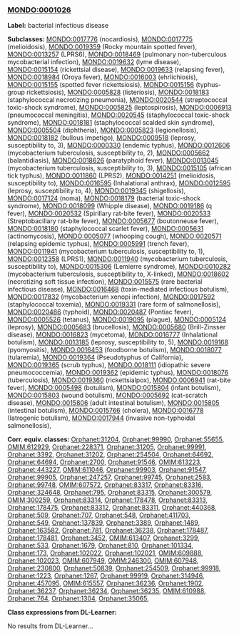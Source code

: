 
### [MONDO:0001026](http://purl.obolibrary.org/obo/MONDO_0001026)
**Label:** bacterial infectious disease

**Subclasses:** [MONDO:0017776](http://purl.obolibrary.org/obo/MONDO_0017776) (nocardiosis), [MONDO:0017775](http://purl.obolibrary.org/obo/MONDO_0017775) (melioidosis), [MONDO:0019359](http://purl.obolibrary.org/obo/MONDO_0019359) (Rocky mountain spotted fever), [MONDO:0013257](http://purl.obolibrary.org/obo/MONDO_0013257) (LPRS6), [MONDO:0018469](http://purl.obolibrary.org/obo/MONDO_0018469) (pulmonary non-tuberculous mycobacterial infection), [MONDO:0019632](http://purl.obolibrary.org/obo/MONDO_0019632) (lyme disease), [MONDO:0015154](http://purl.obolibrary.org/obo/MONDO_0015154) (rickettsial disease), [MONDO:0019633](http://purl.obolibrary.org/obo/MONDO_0019633) (relapsing fever), [MONDO:0018984](http://purl.obolibrary.org/obo/MONDO_0018984) (Oroya fever), [MONDO:0016003](http://purl.obolibrary.org/obo/MONDO_0016003) (ehrlichiosis), [MONDO:0015155](http://purl.obolibrary.org/obo/MONDO_0015155) (spotted fever rickettsiosis), [MONDO:0015156](http://purl.obolibrary.org/obo/MONDO_0015156) (typhus-group rickettsiosis), [MONDO:0005828](http://purl.obolibrary.org/obo/MONDO_0005828) (listeriosis), [MONDO:0018183](http://purl.obolibrary.org/obo/MONDO_0018183) (staphylococcal necrotizing pneumonia), [MONDO:0020544](http://purl.obolibrary.org/obo/MONDO_0020544) (streptococcal toxic-shock syndrome), [MONDO:0005825](http://purl.obolibrary.org/obo/MONDO_0005825) (leptospirosis), [MONDO:0006913](http://purl.obolibrary.org/obo/MONDO_0006913) (pneumococcal meningitis), [MONDO:0020545](http://purl.obolibrary.org/obo/MONDO_0020545) (staphylococcal toxic-shock syndrome), [MONDO:0018181](http://purl.obolibrary.org/obo/MONDO_0018181) (staphylococcal scalded skin syndrome), [MONDO:0005504](http://purl.obolibrary.org/obo/MONDO_0005504) (diphtheria), [MONDO:0005823](http://purl.obolibrary.org/obo/MONDO_0005823) (legionellosis), [MONDO:0018182](http://purl.obolibrary.org/obo/MONDO_0018182) (bullous impetigo), [MONDO:0009518](http://purl.obolibrary.org/obo/MONDO_0009518) (leprosy, susceptibility to, 3), [MONDO:0000330](http://purl.obolibrary.org/obo/MONDO_0000330) (endemic typhus), [MONDO:0012606](http://purl.obolibrary.org/obo/MONDO_0012606) (mycobacterium tuberculosis, susceptibility to, 2), [MONDO:0005662](http://purl.obolibrary.org/obo/MONDO_0005662) (balantidiasis), [MONDO:0018626](http://purl.obolibrary.org/obo/MONDO_0018626) (paratyphoid fever), [MONDO:0013045](http://purl.obolibrary.org/obo/MONDO_0013045) (mycobacterium tuberculosis, susceptibility to, 3), [MONDO:0015105](http://purl.obolibrary.org/obo/MONDO_0015105) (african tick typhus), [MONDO:0011860](http://purl.obolibrary.org/obo/MONDO_0011860) (LPRS2), [MONDO:0014251](http://purl.obolibrary.org/obo/MONDO_0014251) (melioidosis, susceptibility to), [MONDO:0016595](http://purl.obolibrary.org/obo/MONDO_0016595) (Inhalational anthrax), [MONDO:0012595](http://purl.obolibrary.org/obo/MONDO_0012595) (leprosy, susceptibility to, 4), [MONDO:0019345](http://purl.obolibrary.org/obo/MONDO_0019345) (shigellosis), [MONDO:0017124](http://purl.obolibrary.org/obo/MONDO_0017124) (noma), [MONDO:0018179](http://purl.obolibrary.org/obo/MONDO_0018179) (bacterial toxic-shock syndrome), [MONDO:0018099](http://purl.obolibrary.org/obo/MONDO_0018099) (Whipple disease), [MONDO:0019186](http://purl.obolibrary.org/obo/MONDO_0019186) (q fever), [MONDO:0020532](http://purl.obolibrary.org/obo/MONDO_0020532) (Spirillary rat-bite fever), [MONDO:0020533](http://purl.obolibrary.org/obo/MONDO_0020533) (Streptobacillary rat-bite fever), [MONDO:0005677](http://purl.obolibrary.org/obo/MONDO_0005677) (boutonneuse fever), [MONDO:0018180](http://purl.obolibrary.org/obo/MONDO_0018180) (staphylococcal scarlet fever), [MONDO:0005631](http://purl.obolibrary.org/obo/MONDO_0005631) (actinomycosis), [MONDO:0005077](http://purl.obolibrary.org/obo/MONDO_0005077) (whooping cough), [MONDO:0020571](http://purl.obolibrary.org/obo/MONDO_0020571) (relapsing epidemic typhus), [MONDO:0005991](http://purl.obolibrary.org/obo/MONDO_0005991) (trench fever), [MONDO:0011941](http://purl.obolibrary.org/obo/MONDO_0011941) (mycobacterium tuberculosis, susceptibility to, 1), [MONDO:0012358](http://purl.obolibrary.org/obo/MONDO_0012358) (LPRS1), [MONDO:0011940](http://purl.obolibrary.org/obo/MONDO_0011940) (mycobacterium tuberculosis, susceptibility to), [MONDO:0015306](http://purl.obolibrary.org/obo/MONDO_0015306) (Lemierre syndrome), [MONDO:0010282](http://purl.obolibrary.org/obo/MONDO_0010282) (mycobacterium tuberculosis, susceptibility to, X-linked), [MONDO:0018602](http://purl.obolibrary.org/obo/MONDO_0018602) (necrotizing soft tissue infection), [MONDO:0015575](http://purl.obolibrary.org/obo/MONDO_0015575) (rare bacterial infectious disease), [MONDO:0016468](http://purl.obolibrary.org/obo/MONDO_0016468) (toxin-mediated infectious botulism), [MONDO:0017832](http://purl.obolibrary.org/obo/MONDO_0017832) (mycobacterium xenopi infection), [MONDO:0017592](http://purl.obolibrary.org/obo/MONDO_0017592) (staphylococcal toxemia), [MONDO:0019331](http://purl.obolibrary.org/obo/MONDO_0019331) (rare form of salmonellosis), [MONDO:0020486](http://purl.obolibrary.org/obo/MONDO_0020486) (typhoid), [MONDO:0020487](http://purl.obolibrary.org/obo/MONDO_0020487) (Pontiac fever), [MONDO:0005526](http://purl.obolibrary.org/obo/MONDO_0005526) (tetanus), [MONDO:0019095](http://purl.obolibrary.org/obo/MONDO_0019095) (plague), [MONDO:0005124](http://purl.obolibrary.org/obo/MONDO_0005124) (leprosy), [MONDO:0005683](http://purl.obolibrary.org/obo/MONDO_0005683) (brucellosis), [MONDO:0005680](http://purl.obolibrary.org/obo/MONDO_0005680) (Brill-Zinsser disease), [MONDO:0016823](http://purl.obolibrary.org/obo/MONDO_0016823) (mycetoma), [MONDO:0016777](http://purl.obolibrary.org/obo/MONDO_0016777) (Inhalational botulism), [MONDO:0013185](http://purl.obolibrary.org/obo/MONDO_0013185) (leprosy, susceptibility to, 5), [MONDO:0019168](http://purl.obolibrary.org/obo/MONDO_0019168) (pyomyositis), [MONDO:0016453](http://purl.obolibrary.org/obo/MONDO_0016453) (foodborne botulism), [MONDO:0018077](http://purl.obolibrary.org/obo/MONDO_0018077) (tularemia), [MONDO:0019364](http://purl.obolibrary.org/obo/MONDO_0019364) (Pseudotyphus of California), [MONDO:0019365](http://purl.obolibrary.org/obo/MONDO_0019365) (scrub typhus), [MONDO:0018111](http://purl.obolibrary.org/obo/MONDO_0018111) (idiopathic severe pneumococcemia), [MONDO:0019362](http://purl.obolibrary.org/obo/MONDO_0019362) (epidemic typhus), [MONDO:0018076](http://purl.obolibrary.org/obo/MONDO_0018076) (tuberculosis), [MONDO:0019360](http://purl.obolibrary.org/obo/MONDO_0019360) (rickettsialpox), [MONDO:0006941](http://purl.obolibrary.org/obo/MONDO_0006941) (rat-bite fever), [MONDO:0005498](http://purl.obolibrary.org/obo/MONDO_0005498) (botulism), [MONDO:0015804](http://purl.obolibrary.org/obo/MONDO_0015804) (infant botulism), [MONDO:0015803](http://purl.obolibrary.org/obo/MONDO_0015803) (wound botulism), [MONDO:0005692](http://purl.obolibrary.org/obo/MONDO_0005692) (cat-scratch disease), [MONDO:0015806](http://purl.obolibrary.org/obo/MONDO_0015806) (adult intestinal botulism), [MONDO:0015805](http://purl.obolibrary.org/obo/MONDO_0015805) (intestinal botulism), [MONDO:0015766](http://purl.obolibrary.org/obo/MONDO_0015766) (cholera), [MONDO:0016778](http://purl.obolibrary.org/obo/MONDO_0016778) (Iatrogenic botulism), [MONDO:0017944](http://purl.obolibrary.org/obo/MONDO_0017944) (invasive non-typhoidal salmonellosis), 

**Corr. equiv. classes:** [Orphanet:31204](http://www.orpha.net/ORDO/Orphanet_31204), [Orphanet:99990](http://www.orpha.net/ORDO/Orphanet_99990), [Orphanet:55655](http://www.orpha.net/ORDO/Orphanet_55655), [OMIM:612929](http://purl.obolibrary.org/obo/OMIM_612929), [Orphanet:228371](http://www.orpha.net/ORDO/Orphanet_228371), [Orphanet:31205](http://www.orpha.net/ORDO/Orphanet_31205), [Orphanet:99991](http://www.orpha.net/ORDO/Orphanet_99991), [Orphanet:3392](http://www.orpha.net/ORDO/Orphanet_3392), [Orphanet:31202](http://www.orpha.net/ORDO/Orphanet_31202), [Orphanet:254504](http://www.orpha.net/ORDO/Orphanet_254504), [Orphanet:64692](http://www.orpha.net/ORDO/Orphanet_64692), [Orphanet:64694](http://www.orpha.net/ORDO/Orphanet_64694), [Orphanet:2700](http://www.orpha.net/ORDO/Orphanet_2700), [Orphanet:91546](http://www.orpha.net/ORDO/Orphanet_91546), [OMIM:613223](http://purl.obolibrary.org/obo/OMIM_613223), [Orphanet:443227](http://www.orpha.net/ORDO/Orphanet_443227), [OMIM:611046](http://purl.obolibrary.org/obo/OMIM_611046), [Orphanet:99903](http://www.orpha.net/ORDO/Orphanet_99903), [Orphanet:91547](http://www.orpha.net/ORDO/Orphanet_91547), [Orphanet:99905](http://www.orpha.net/ORDO/Orphanet_99905), [Orphanet:247257](http://www.orpha.net/ORDO/Orphanet_247257), [Orphanet:99745](http://www.orpha.net/ORDO/Orphanet_99745), [Orphanet:2583](http://www.orpha.net/ORDO/Orphanet_2583), [Orphanet:99748](http://www.orpha.net/ORDO/Orphanet_99748), [OMIM:607572](http://purl.obolibrary.org/obo/OMIM_607572), [Orphanet:83317](http://www.orpha.net/ORDO/Orphanet_83317), [Orphanet:83316](http://www.orpha.net/ORDO/Orphanet_83316), [Orphanet:324648](http://www.orpha.net/ORDO/Orphanet_324648), [Orphanet:795](http://www.orpha.net/ORDO/Orphanet_795), [Orphanet:83315](http://www.orpha.net/ORDO/Orphanet_83315), [Orphanet:300579](http://www.orpha.net/ORDO/Orphanet_300579), [OMIM:300259](http://purl.obolibrary.org/obo/OMIM_300259), [Orphanet:83314](http://www.orpha.net/ORDO/Orphanet_83314), [Orphanet:178478](http://www.orpha.net/ORDO/Orphanet_178478), [Orphanet:83313](http://www.orpha.net/ORDO/Orphanet_83313), [Orphanet:178475](http://www.orpha.net/ORDO/Orphanet_178475), [Orphanet:83312](http://www.orpha.net/ORDO/Orphanet_83312), [Orphanet:83311](http://www.orpha.net/ORDO/Orphanet_83311), [Orphanet:440368](http://www.orpha.net/ORDO/Orphanet_440368), [Orphanet:509](http://www.orpha.net/ORDO/Orphanet_509), [Orphanet:707](http://www.orpha.net/ORDO/Orphanet_707), [Orphanet:548](http://www.orpha.net/ORDO/Orphanet_548), [Orphanet:411703](http://www.orpha.net/ORDO/Orphanet_411703), [Orphanet:549](http://www.orpha.net/ORDO/Orphanet_549), [Orphanet:137839](http://www.orpha.net/ORDO/Orphanet_137839), [Orphanet:3389](http://www.orpha.net/ORDO/Orphanet_3389), [Orphanet:1489](http://www.orpha.net/ORDO/Orphanet_1489), [Orphanet:163582](http://www.orpha.net/ORDO/Orphanet_163582), [Orphanet:781](http://www.orpha.net/ORDO/Orphanet_781), [Orphanet:36238](http://www.orpha.net/ORDO/Orphanet_36238), [Orphanet:178487](http://www.orpha.net/ORDO/Orphanet_178487), [Orphanet:178481](http://www.orpha.net/ORDO/Orphanet_178481), [Orphanet:3452](http://www.orpha.net/ORDO/Orphanet_3452), [OMIM:613407](http://purl.obolibrary.org/obo/OMIM_613407), [Orphanet:3299](http://www.orpha.net/ORDO/Orphanet_3299), [Orphanet:533](http://www.orpha.net/ORDO/Orphanet_533), [Orphanet:1679](http://www.orpha.net/ORDO/Orphanet_1679), [Orphanet:810](http://www.orpha.net/ORDO/Orphanet_810), [Orphanet:101334](http://www.orpha.net/ORDO/Orphanet_101334), [Orphanet:173](http://www.orpha.net/ORDO/Orphanet_173), [Orphanet:102022](http://www.orpha.net/ORDO/Orphanet_102022), [Orphanet:102021](http://www.orpha.net/ORDO/Orphanet_102021), [OMIM:609888](http://purl.obolibrary.org/obo/OMIM_609888), [Orphanet:102023](http://www.orpha.net/ORDO/Orphanet_102023), [OMIM:607949](http://purl.obolibrary.org/obo/OMIM_607949), [OMIM:246300](http://purl.obolibrary.org/obo/OMIM_246300), [OMIM:607948](http://purl.obolibrary.org/obo/OMIM_607948), [Orphanet:230800](http://www.orpha.net/ORDO/Orphanet_230800), [Orphanet:50839](http://www.orpha.net/ORDO/Orphanet_50839), [Orphanet:254509](http://www.orpha.net/ORDO/Orphanet_254509), [Orphanet:99918](http://www.orpha.net/ORDO/Orphanet_99918), [Orphanet:1223](http://www.orpha.net/ORDO/Orphanet_1223), [Orphanet:1267](http://www.orpha.net/ORDO/Orphanet_1267), [Orphanet:99919](http://www.orpha.net/ORDO/Orphanet_99919), [Orphanet:314946](http://www.orpha.net/ORDO/Orphanet_314946), [Orphanet:457095](http://www.orpha.net/ORDO/Orphanet_457095), [OMIM:615557](http://purl.obolibrary.org/obo/OMIM_615557), [Orphanet:36236](http://www.orpha.net/ORDO/Orphanet_36236), [Orphanet:1902](http://www.orpha.net/ORDO/Orphanet_1902), [Orphanet:36237](http://www.orpha.net/ORDO/Orphanet_36237), [Orphanet:36234](http://www.orpha.net/ORDO/Orphanet_36234), [Orphanet:36235](http://www.orpha.net/ORDO/Orphanet_36235), [OMIM:610988](http://purl.obolibrary.org/obo/OMIM_610988), [Orphanet:764](http://www.orpha.net/ORDO/Orphanet_764), [Orphanet:1304](http://www.orpha.net/ORDO/Orphanet_1304), [Orphanet:35065](http://www.orpha.net/ORDO/Orphanet_35065), 

**Class expressions from DL-Learner:**

No results from DL-Learner...



